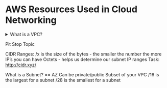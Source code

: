 # AWS Resources Used in Cloud Networking




<details><summary>What is a VPC?</summary><p>

### Here's a short list of areas in your career where good whiteboarding skills are really helpful:

- Virtual Private Cloud
- Create a virtual networking environment
- Isolated section of your AWS services - keeps your stuff contained

It’s customisable:
- Private and public access (depending on what you’re architecting)
- IP ranges
- Security controls - NACL
- Connect to on premises infra via VPN/Direct connect - hybrid cloud
- Route Table
- Connect it to the internet or on premises infra
- NAT gateway - bastion/jumpbox
- VPC Peering (no transitive peering, you have to be explicit)

Your VPC sits inside a Region. Subnets sit inside a VPC.

NOTE: Your free AWS account comes with a default VPC and we’re going to create a custom VPC.

</p></details>





Pit Stop Topic

CIDR Ranges:
/x is the size of the bytes - the smaller the number the more IP’s you can have
Octets - helps us determine our subnet IP ranges
Task:
http://cidr.xyz/


What is a Subnet? == AZ	
Can be private/public
Subset of your VPC
/16 is the largest for a subnet
/28 is the smallest for a subnet
